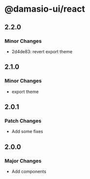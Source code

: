 # @damasio-ui/react

## 2.2.0

### Minor Changes

- 2d4de83: revert export theme

## 2.1.0

### Minor Changes

- export theme

## 2.0.1

### Patch Changes

- Add some fixes

## 2.0.0

### Major Changes

- Add components
